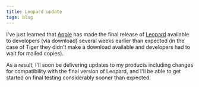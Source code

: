```yaml
---
title: Leopard update
tags: blog
---
```


I've just learned that [Apple](http://typechecked.net/wiki/Apple) has made the final release of [Leopard](http://typechecked.net/wiki/Leopard) available to developers (via download) several weeks earlier than expected (in the case of Tiger they didn't make a download available and developers had to wait for mailed copies).

As a result, I'll soon be delivering updates to my products including changes for compatibility with the final version of Leopard, and I'll be able to get started on final testing considerably sooner than expected.
